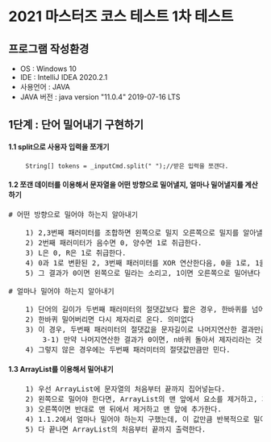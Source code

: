 # 2021 마스터즈 코스 테스트 1차 테스트
## 프로그램 작성환경
* OS        :   Windows 10
* IDE       :   IntelliJ IDEA 2020.2.1
* 사용언어    :   JAVA  
* JAVA 버전  :   java version "11.0.4" 2019-07-16 LTS

## 1단계 : 단어 밀어내기 구현하기
#### 1.1 split으로 사용자 입력을 쪼개기
<Pre>
    <code>String[] tokens = _inputCmd.split(" ");//받은 입력을 쪼갠다.</code>
</Pre>
#### 1.2 쪼갠 데이터를 이용해서 문자열을 어떤 방향으로 밀어낼지, 얼마나 밀어낼지를 계산하기
<Pre>
# 어떤 방향으로 밀어야 하는지 알아내기

    1) 2,3번째 패러미터를 조합하면 왼쪽으로 밀지 오른쪽으로 밀지를 알아낼 수 있다.
    2) 2번째 패러미터가 음수면 0, 양수면 1로 취급한다. 
    3) L은 0, R은 1로 취급한다.
    4) 0과 1로 변환된 2, 3번째 패러미터를 XOR 연산한다음, 0을 1로, 1을 0으로 변환한다
    5) 그 결과가 0이면 왼쪽으로 밀라는 소리고, 1이면 오른쪽으로 밀어낸다 
    
# 얼마나 밀어야 하는지 알아내기

    1) 단어의 길이가 두번째 패러미터의 절댓값보다 짧은 경우, 한바퀴를 넘어서 단어를 밀게 된다
    2) 한바퀴 밀어버리면 다시 제자리로 온다. 의미없다
    3) 이 경우, 두번째 패러미터의 절댓값을 문자길이로 나머지연산한 결과만큼 단어를 민다.
        3-1) 만약 나머지연산한 결과가 0이면, n바퀴 돌아서 제자리라는 것이므로, 원래 단어를 출력한다. 
    4) 그렇지 않은 경우에는 두번째 패러미터의 절댓값만큼만 민다.
</Pre>
#### 1.3 ArrayList를 이용해서 밀어내기
<pre>
    1) 우선 ArrayList<Character>에 문자열의 처음부터 끝까지 집어넣늗다.
    2) 왼쪽으로 밀어야 한다면, ArrayList의 맨 앞에서 요소를 제거하고, 제거한 값을 맨 뒤에 추가시킨다.
    3) 오른쪽이면 반대로 맨 뒤에서 제거하고 맨 앞에 추가한다.
    4) 1.1.2에서 얼마나 밀어야 하는지 구했는데, 이 값만큼 반복적으로 밀어준다.
    5) 다 끝나면 ArrayList의 처음부터 끝까지 출력한다.
</pre>